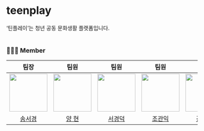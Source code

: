 # teenplay
<div style="font-weight: 600 font-size: 20px">
‘틴플레이’는 청년 공동 문화생활 플랫폼입니다.</div>
</div>
<br>

### 👩🏻‍⚕️ Member

|팀장|팀원|팀원|팀원|팀원|
| :-: | :-: | :-: | :-: | :-: |
| <img src="https://github.com/seoyeonson/seoyeonson/assets/93702730/903668ed-0ef9-4dd0-a0d6-855fb86c4121" width="100"> |<img src="https://github.com/seoyeonson/seoyeonson/assets/93702730/321acf50-c045-453c-abe3-58ed797e8acc" width="100"> |<img src="https://github.com/seoyeonson/seoyeonson/assets/93702730/96929146-e3b6-44b9-82b9-97772111e50e" width="100"> |<img src="https://github.com/seoyeonson/seoyeonson/assets/93702730/0bd371a6-37bc-4236-88a0-75dc5027361c" width="100">|<img src="https://github.com/seoyeonson/seoyeonson/assets/93702730/1f51f207-531f-4ac8-b095-26f7428df193" width="100">|<img src="https://github.com/seoyeonson/seoyeonson/assets/93702730/1f51f207-531f-4ac8-b095-26f7428df193" width="100">|
|[송서경](https://github.com/j-iwon)|[양 현](https://github.com/j-iwon)|[서경덕](https://github.com/j-iwon)|[조관익](https://github.com/j-iwon)|[김규산](https://github.com/j-iwon)|[박지원](https://github.com/j-iwon)|
<br>
